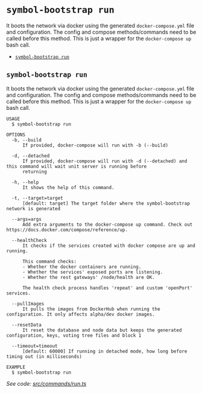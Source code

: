 `symbol-bootstrap run`
======================

It boots the network via docker using the generated `docker-compose.yml` file and configuration. The config and compose methods/commands need to be called before this method. This is just a wrapper for the `docker-compose up` bash call.

* [`symbol-bootstrap run`](#symbol-bootstrap-run)

## `symbol-bootstrap run`

It boots the network via docker using the generated `docker-compose.yml` file and configuration. The config and compose methods/commands need to be called before this method. This is just a wrapper for the `docker-compose up` bash call.

```
USAGE
  $ symbol-bootstrap run

OPTIONS
  -b, --build
      If provided, docker-compose will run with -b (--build)

  -d, --detached
      If provided, docker-compose will run with -d (--detached) and this command will wait unit server is running before 
      returning

  -h, --help
      It shows the help of this command.

  -t, --target=target
      [default: target] The target folder where the symbol-bootstrap network is generated

  --args=args
      Add extra arguments to the docker-compose up command. Check out https://docs.docker.com/compose/reference/up.

  --healthCheck
      It checks if the services created with docker compose are up and running.

      This command checks:
      - Whether the docker containers are running.
      - Whether the services' exposed ports are listening.
      - Whether the rest gateways' /node/health are OK.

      The health check process handles 'repeat' and custom 'openPort' services.

  --pullImages
      It pulls the images from DockerHub when running the configuration. It only affects alpha/dev docker images.

  --resetData
      It reset the database and node data but keeps the generated configuration, keys, voting tree files and block 1

  --timeout=timeout
      [default: 60000] If running in detached mode, how long before timing out (in milliseconds)

EXAMPLE
  $ symbol-bootstrap run
```

_See code: [src/commands/run.ts](https://github.com/nemtech/symbol-bootstrap/blob/v1.0.5/src/commands/run.ts)_
